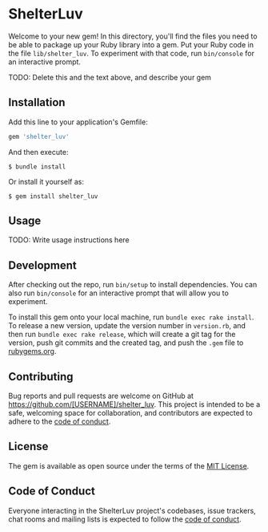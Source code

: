 # ShelterLuv

Welcome to your new gem! In this directory, you'll find the files you need to be able to package up your Ruby library into a gem. Put your Ruby code in the file `lib/shelter_luv`. To experiment with that code, run `bin/console` for an interactive prompt.

TODO: Delete this and the text above, and describe your gem

## Installation

Add this line to your application's Gemfile:

```ruby
gem 'shelter_luv'
```

And then execute:

    $ bundle install

Or install it yourself as:

    $ gem install shelter_luv

## Usage

TODO: Write usage instructions here

## Development

After checking out the repo, run `bin/setup` to install dependencies. You can also run `bin/console` for an interactive prompt that will allow you to experiment.

To install this gem onto your local machine, run `bundle exec rake install`. To release a new version, update the version number in `version.rb`, and then run `bundle exec rake release`, which will create a git tag for the version, push git commits and the created tag, and push the `.gem` file to [rubygems.org](https://rubygems.org).

## Contributing

Bug reports and pull requests are welcome on GitHub at https://github.com/[USERNAME]/shelter_luv. This project is intended to be a safe, welcoming space for collaboration, and contributors are expected to adhere to the [code of conduct](https://github.com/[USERNAME]/shelter_luv/blob/master/CODE_OF_CONDUCT.md).

## License

The gem is available as open source under the terms of the [MIT License](https://opensource.org/licenses/MIT).

## Code of Conduct

Everyone interacting in the ShelterLuv project's codebases, issue trackers, chat rooms and mailing lists is expected to follow the [code of conduct](https://github.com/[USERNAME]/shelter_luv/blob/master/CODE_OF_CONDUCT.md).
